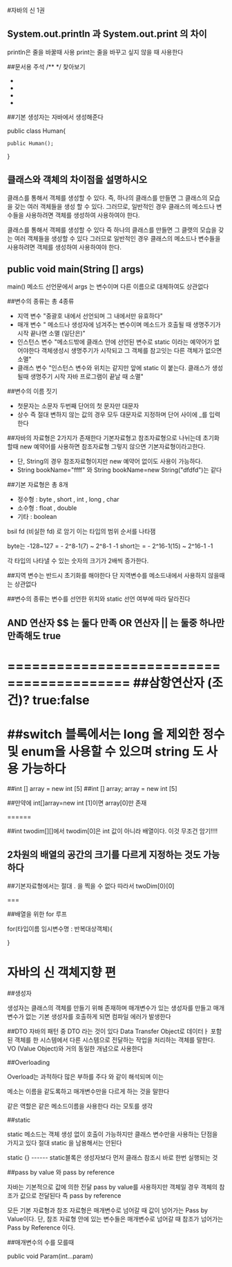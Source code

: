 #자바의 신 1권

## System.out.println 과 System.out.print 의 차이


println은 줄을 바꿀때 사용 print는 줄을 바꾸고 싶지 않을 때 사용한다


##문서용 주석 /**  */ 찾아보기

-
-
-

-
##기본 생성자는 자바에서 생성해준다

public class Human{

	public Human();

}

## 클래스와 객체의 차이점을 설명하시오

 클래스를 통해서 객체를 생성할 수 있다. 즉, 하나의 클래스를 만들면 그 클래스의 모습을 갖는 여러 객체들을 생성 할 수 있다. 그러므로, 일반적인 경우 클래스의 메소드나 변수들을 사용하려면 객체를 생성하여 사용하여야 한다.
 
 클래스를 통해서 객페를 생성할 수 있다 즉 하나의 클래스를 만들면 그 클랫의 모습을 갖는 여러 객체들을 생성할 수 있다 그러므로 일반적인 경우 클래스의 메소드나 변수들을 사용하려면 객체를 생성하여 사용하여야 한다.
 


## public void main(String [] args)

 main() 메소드 선언문에서 args 는 변수이며 다른 이름으로 대체하여도 상관없다
 
 
##변수의 종류는 총 4종류
* 지역 변수 "중괄호 내에서 선언되며 그 내에서만 유효하다"
* 매개 변수 " 메소드나 생성자에 넘겨주는 변수이며 메소드가 호출될 때 생명주기가 시작 끝나면 소멸 (일단은)"
* 인스턴스 변수 "메소드밖에 클래스 안에 선언된 변수로 static 이라는 예약어가 없어야한다 객체생성시 생명주기가 시작되고 그 객체를 참고잇는 다른 객체가 없으면 소멸"
* 클래스 변수  "인스턴스 변수와 위치는 같지만 앞에 static 이 붙는다. 클래스가 생성될때 생명주기 시작 자바 프로그램이 끝날 때 소멸"
   
   
##변수의 이름 짓기
* 첫문자는 소문자 두번째 단어의 첫 문자만 대문자
* 상수 즉 절대 변하지 않는 값의 경우 모두 대문자로 지정하며 단어 사이에 _를 입력한다

##자바의 자료형은 2가지가 존재한다
기본자료형고 참조자료형으로 나뉘는데 초기화할때 new 예약어를 사용하면 참조자료형 그렇지 않으면 기본자료형이라고한다.

* 단,  String의 경우 참조자료형이지만 new 예약어 없이도 사용이 가능하다.
* String bookName="ffff"  와 String bookName=new String("dfdfd")는 같다


##기본 자료형은 총 8개
* 정수형 : byte , short , int , long , char
* 소수형 : float , double
* 기타 : boolean

bsil fd (비실한 fd) 로 암기 이는 타입의 범위 순서를 나타잼

byte는 -128~127 = - 2^8-1(7) ~ 2^8-1 -1
short는 			= - 2^16-1(15) ~ 2^16-1 -1

각 타입의 나타낼 수 있는 숫자의 크기가 2배씩 증가한다.

##지역 변수는 반드시 초기화를 해야한다
단 지역변수를 메소드내에서 사용하지 않을때는 상관없다

##변수의 종류는 변수를 선언한 위치와 static 선언 여부에 따라 달라진다



## AND 연산자 $$ 는 둘다 만족  OR 연산자 || 는 둘중 하나만 만족해도  true

=========================================
##삼항연산자 (조건)? true:false
==========================================
##switch 블록에서는 long 을 제외한 정수 및 enum을 사용할 수 있으며 string 도 사용 가능하다
=========================================

##int [] array = new int [5]
##int [] array;    array = new int [5]


##만약에 int[]array=new int [1]이면 array[0]만 존재

======

##int twodim[][]에서  twodim[0]은 int 값이 아니라 배열이다. 이것 무조건 암기!!!!


## 2차원의 배열의 공간의 크기를 다르게 지정하는 것도 가능하다

##기본자료형에서는 절대  .  을 찍을 수 없다 따라서 twoDim[0}[0] 

===

##배열을 위한 for 루프 

for(타입이름 임시변수명 : 반복대상객체){

}

  
  
  
  
# 자바의 신 객체지향 편

##생성자
  
  생성자는 클래스의 객체를 만들기 위해 존재하며 매개변수가 있는 생성자를 만들고 매개변수가 없는 기본 생성자를 호출하게 되면 컴파일 에러가 발생한다
  

##DTO
자바의 패턴 중 DTO 라는 것이 있다 Data Transfer Object로 데이터ㅏ 포함된 객체를 한 시스템에서 다른 시스템으로 전달하는 작업을 처리하는 객체를 말한다.  VO (Value Object)와 거의 동일한 개념으로 사용한다

##Overloading

Overload는 과적하다 많은 부하를 주다 와 같이 해석되며 이는 

메소는 이름을 같도록하고 매개변수만을 다르게 하는 것을 말한다 

같은 역할은 같은 메소드이름을 사용한다 라는 모토를 생각

##static

static 메소드는 객체 생성 없이 호출이 가능하지만 클래스 변수만을 사용하는 단점을 가지고 있다
절대  static 을 남용해서는 안된다

static {}  ------ static블록은 생성자보다 먼저 클래스 참조시 바로 한번 실행되는 것


##pass by value 와 pass by reference

자바는 기본적으로 값에 의한 전달 pass by value를 사용하지만 객체일 경우 객체의 참조가 값으로 전달된다
즉 pass by reference

모든 기본 자료형과 참조 자료형은 매개변수로 넘어갈 때 값이 넘어가는 Pass by Value이다. 
단, 참조 자료형 안에 있는 변수들은 매개변수로 넘어갈 때 참조가 넘어가는 Pass by Reference 이다. 

##매개변수의 수를 모를때

public void Param(int...param)